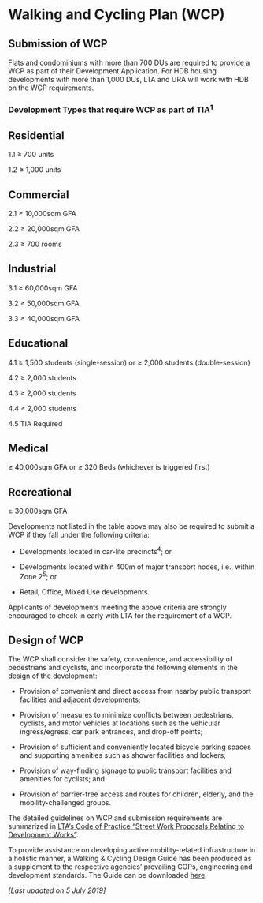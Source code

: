 # Walking and Cycling Plan (WCP)

## Submission of WCP

Flats and condominiums with more than 700 DUs are required to provide a WCP as part of their Development Application. For HDB housing developments with more than 1,000 DUs, LTA and URA will work with HDB on the WCP requirements.

### Development Types that require WCP as part of TIA<sup>1</sup>

## Residential 
1.1 ≥ 700 units
1.2 ≥ 1,000 units

## Commercial
2.1 ≥ 10,000sqm GFA
2.2 ≥ 20,000sqm GFA
2.3 ≥ 700 rooms

## Industrial
3.1 ≥ 60,000sqm GFA
3.2 ≥ 50,000sqm GFA
3.3 ≥ 40,000sqm GFA

## Educational
4.1 ≥ 1,500 students (single-session) or ≥ 2,000 students (double-session)
4.2 ≥ 2,000 students
4.3 ≥ 2,000 students
4.4 ≥ 2,000 students
4.5 TIA Required

## Medical
≥ 40,000sqm GFA or ≥ 320 Beds (whichever is triggered first)

## Recreational
≥ 30,000sqm GFA

Developments not listed in the table above may also be required to submit a WCP if they fall under the following criteria:

- Developments located in car-lite precincts<sup>4</sup>; or
- Developments located within 400m of major transport nodes, i.e., within Zone 2<sup>5</sup>; or
- Retail, Office, Mixed Use developments.

Applicants of developments meeting the above criteria are strongly encouraged to check in early with LTA for the requirement of a WCP.

## Design of WCP

The WCP shall consider the safety, convenience, and accessibility of pedestrians and cyclists, and incorporate the following elements in the design of the development:

- Provision of convenient and direct access from nearby public transport facilities and adjacent developments;
- Provision of measures to minimize conflicts between pedestrians, cyclists, and motor vehicles at locations such as the vehicular ingress/egress, car park entrances, and drop-off points;
- Provision of sufficient and conveniently located bicycle parking spaces and supporting amenities such as shower facilities and lockers;
- Provision of way-finding signage to public transport facilities and amenities for cyclists; and
- Provision of barrier-free access and routes for children, elderly, and the mobility-challenged groups.

The detailed guidelines on WCP and submission requirements are summarized in [LTA’s Code of Practice “Street Work Proposals Relating to Development Works”](https://www.lta.gov.sg/content/ltaweb/en/industry-matters/development-and-building-and-construction-and-utility-works/street-proposals.html).

To provide assistance on developing active mobility-related infrastructure in a holistic manner, a Walking & Cycling Design Guide has been produced as a supplement to the respective agencies’ prevailing COPs, engineering and development standards. The Guide can be downloaded [here](https://www.lta.gov.sg/content/ltaweb/en/walk-cycle-ride/WCP.html).

*[Last updated on 5 July 2019]*
